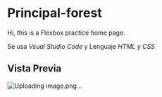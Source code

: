 # Principal-forest
Hi, this is a Flexbox practice home page. 

Se usa *Vsual Studio Code* y Lenguaje *HTML y CSS*
## Vista Previa
![Uploading image.png…]()

